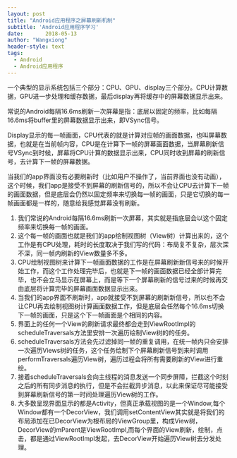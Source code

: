 ```yaml
---
layout: post
title: "Android应用程序之屏幕刷新机制"
subtitle: 'Android应用程序学习'
date:       2018-05-13
author: "Wangxiong"
header-style: text
tags:
  - Android
  - Android应用程序
---
```


一个典型的显示系统包括三个部分：CPU、GPU、display三个部分。CPU计算数据，GPU进一步处理和缓存数据，最后display再将缓存中的屏幕数据显示出来。

常说的Android每隔16.6ms刷新一次屏幕是指：底层以固定的频率，比如每隔16.6ms将buffer里的屏幕数据显示出来，即VSync信号。

Display显示的每一帧画面，CPU代表的就是计算对应帧的画面数据，也叫屏幕数据，也就是在当前帧内容，CPU是在计算下一帧的屏幕画面数据，当屏幕刷新信号VSync到时候，屏幕将CPU计算的数据显示出来，CPU同时收到屏幕的刷新信号，去计算下一帧的屏幕数据。

当我们的app界面没有必要刷新时（比如用户不操作了，当前界面也没有动画），这个时候，我们app是接受不到屏幕的刷新信号的，所以不会让CPU去计算下一帧的画面数据，但是底层会仍然以固定频率来切换每一帧的画面，只是它切换的每一帧画面都是一样的，随意给我感觉屏幕没有刷新。

1. 我们常说的Android每隔16.6ms刷新一次屏幕，其实就是指底层会以这个固定频率来切换每一帧的画面。
2. 这个每一帧的画面也就是我们的app绘制视图树（View树）计算出来的，这个工作是有CPU处理，耗时的长度取决于我们写的代码：布局复不复杂，层次深不深，同一帧内刷新的View数量多不多。
3. CPU绘制视图树来计算下一帧画面数据的工作是在屏幕刷新新信号来的时候开始工作，而这个工作处理完毕后，也就是下一帧的画面数据已经全部计算完毕，也不会立马显示在屏幕上，而是等下一个屏幕刷新的信号过来的时候再交由底层将计算完毕的屏幕画面数据显示出来。
4. 当我们的app界面不刷新时，app就接受不到屏幕的刷新新信号，所以也不会让CPU再去绘制视图树计算画面数据工作，但是底层会任然每个16.6ms切换下一帧的画面，只是这个下一帧画面是个相同的内容。
5. 界面上的任何一个View的刷新请求最终都会走到ViewRootImpl的scheduleTraversals方法里安排一次遍历绘制View树的的任务。
6. scheduleTraversals方法会先过滤掉同一帧的重复调用，在统一帧内只会安排一次遍历Views树的任务，这个任务绘制下个屏幕刷新信号到来时调用performTraversals遍历View树，遍历过程会将所有需要刷新的View进行重绘。
7. 接着scheduleTraversals会向主线程的消息发送一个同步屏障，拦截这个时刻之后的所有同步消息的执行，但是不会拦截异步消息，以此来保证尽可能接受到屏幕刷新信号的第一时间处理遍历View树的工作。
8. 大多数呈现界面显示的都是Activity，但真正承载视图的是一个Window,每个Window都有一个DecorView，我们调用setContentView其实就是将我们的布局添加在已DecorView为根布局的ViewGroup里，构成View树，DecorView的mParent是ViewRootImpl,而每个界面的View刷新，绘制，点击，都是通过ViewRootImpl发起，去DecorView开始遍历View树去分发处理。